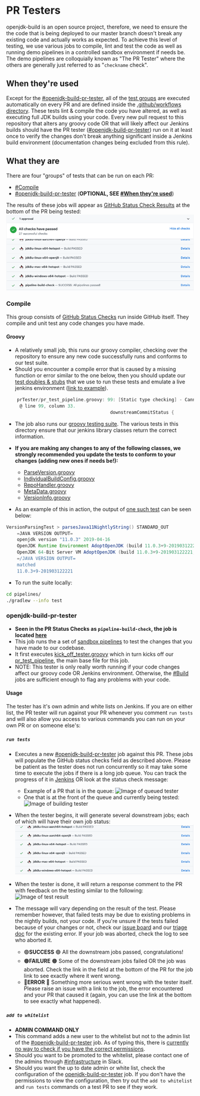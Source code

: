 # PR Testers

openjdk-build is an open source project, therefore, we need to ensure the the code that is being deployed to our master branch doesn't break any existing code and actually works as expected.
To achieve this level of testing, we use various jobs to compile, lint and test the code as well as running demo pipelines in a controlled sandbox environment if needs be.
The demo pipelines are colloquially known as "The PR Tester" where the others are generally just referred to as "`checkname` check".

## When they're used

Except for the [#openjdk-build-pr-tester](#openjdk-build-pr-tester), all of the [test groups](#what-they-are) are executed automatically on every PR and are defined inside the [.github/workflows directory](https://github.com/AdoptOpenJDK/ci-jenkins-pipelines/tree/master/.github/workflows).
These tests lint & compile the code you have altered, as well as executing full JDK builds using your code.
Every new pull request to this repository that alters any groovy code OR that will likely affect our Jenkins builds should have the PR tester ([#openjdk-build-pr-tester](#openjdk-build-pr-tester)) run on it at least once to verify the changes don't break anything significant inside a Jenkins build environment (documentation changes being excluded from this rule).

## What they are

There are four "groups" of tests that can be run on each PR:

- [#Compile](#Compile)
- [#openjdk-build-pr-tester](#openjdk-build-pr-tester) (**OPTIONAL, SEE [#When they're used](#When-they're-used)**)

The results of these jobs will appear as [GitHub Status Check Results](https://docs.github.com/en/github/administering-a-repository/about-required-status-checks) at the bottom of the PR being tested:
![Image of PR Tester Checks](./images/pr_tester_checks.png)

### Compile

This group consists of [GitHub Status Checks](https://docs.github.com/en/free-pro-team@latest/github/collaborating-with-issues-and-pull-requests/about-status-checks) run inside GitHub itself. They compile and unit test any code changes you have made.

#### Groovy

- A relatively small job, this runs our groovy compiler, checking over the repository to ensure any new code successfully runs and conforms to our test suite.
- Should you encounter a compile error that is caused by a missing function or error similar to the one below, then you should update our [test doubles & stubs](https://github.com/AdoptOpenJDK/ci-jenkins-pipelines/tree/master/pipelines/src/main/groovy) that we use to run these tests and emulate a live jenkins environment ([link to example](https://github.com/AdoptOpenJDK/openjdk-build/commit/27064de6cb4818a8a958476784d2d9b5cb92c55d#diff-c6a79675da9c67a69aa3ee6e26748793)).

```groovy
    prTester/pr_test_pipeline.groovy: 99: [Static type checking] - Cannot find matching method PullRequestTestPipeline#downstreamCommitStatus(groovy.lang.Closure). Please check if the declared type is correct and if the method exists.
     @ line 99, column 33.
                                       downstreamCommitStatus {
```

- The job also runs our [groovy testing suite](https://github.com/AdoptOpenJDK/ci-jenkins-pipelines/tree/master/pipelines/src/test/groovy). The various tests in this directory ensure that our jenkins library classes return the correct information.

- **If you are making any changes to any of the following classes, we strongly recommended you update the tests to conform to your changes (adding new ones if needs be!):**

  - [ParseVersion.groovy](https://github.com/AdoptOpenJDK/ci-jenkins-pipelines/blob/master/pipelines/library/src/ParseVersion.groovy)
  - [IndividualBuildConfig.groovy](https://github.com/AdoptOpenJDK/ci-jenkins-pipelines/blob/master/pipelines/library/src/common/IndividualBuildConfig.groovy)
  - [RepoHandler.groovy](https://github.com/AdoptOpenJDK/ci-jenkins-pipelines/blob/master/pipelines/library/src/common/RepoHandler.groovy)
  - [MetaData.groovy](https://github.com/AdoptOpenJDK/ci-jenkins-pipelines/blob/master/pipelines/library/src/common/MetaData.groovy)
  - [VersionInfo.groovy](https://github.com/AdoptOpenJDK/ci-jenkins-pipelines/blob/master/pipelines/library/src/common/VersionInfo.groovy)

- As an example of this in action, the output of [one such test](https://github.com/AdoptOpenJDK/openjdk-build/blob/master/pipelines/src/test/groovy/VersionParsingTest.groovy#L60-L68) can be seen below:

```groovy
VersionParsingTest > parsesJava11NightlyString() STANDARD_OUT
    =JAVA VERSION OUTPUT=
    openjdk version "11.0.3" 2019-04-16
    OpenJDK Runtime Environment AdoptOpenJDK (build 11.0.3+9-201903122221)
    OpenJDK 64-Bit Server VM AdoptOpenJDK (build 11.0.3+9-201903122221, mixed mode)
    =/JAVA VERSION OUTPUT=
    matched
    11.0.3+9-201903122221
```

- To run the suite locally:

```bash
cd pipelines/
./gradlew --info test
```

### openjdk-build-pr-tester

- **Seen in the PR Status Checks as `pipeline-build-check`, the job is located [here](https://ci.adoptopenjdk.net/job/build-scripts-pr-tester/job/openjdk-build-pr-tester/)**
- This job runs the a set of [sandbox pipelines](https://ci.adoptopenjdk.net/job/build-scripts-pr-tester/job/build-test/) to test the changes that you have made to our codebase.
- It first executes [kick_off_tester.groovy](https://github.com/AdoptOpenJDK/openjdk-build/blob/master/pipelines/build/prTester/kick_off_tester.groovy) which in turn kicks off our [pr_test_pipeline](https://github.com/AdoptOpenJDK/openjdk-build/blob/master/pipelines/build/prTester/pr_test_pipeline.groovy), the main base file for this job.
- NOTE: This tester is only really worth running if your code changes affect our groovy code OR Jenkins environment. Otherwise, the [#Build](#Build) jobs are sufficient enough to flag any problems with your code.

#### Usage

The tester has it's own admin and white lists on Jenkins.
If you are on either list, the PR tester will run against your PR whenever you comment `run tests` and will also allow you access to various commands you can run on your own PR or on someone else's:

##### `run tests`

- Executes a new [#openjdk-build-pr-tester](#openjdk-build-pr-tester) job against this PR. These jobs will populate the GitHub status checks field as described above. Please be patient as the tester does not run concurrently so it may take some time to execute the jobs if there is a long job queue. You can track the progress of it in [Jenkins](https://ci.adoptopenjdk.net/job/build-scripts-pr-tester/) OR look at the status check message:

  - Example of a PR that is in the queue:
  ![Image of queued tester](./images/pr_tester_queued.png)
  - One that is at the front of the queue and currently being tested:
  ![Image of building tester](./images/pr_tester_building.png)

- When the tester begins, it will generate several downstream jobs; each of which will have their own job status:
  ![Image of downstream Job](./images/pr_tester_downstream.png)

- When the tester is done, it will return a response comment to the PR with feedback on the testing similar to the following:
![Image of test result](./images/pr_tester_result.png)

- The message will vary depending on the result of the test. Please remember however, that failed tests may be due to existing problems in the nightly builds, not your code. If you're unsure if the tests failed because of your changes or not, check our [issue board](https://github.com/AdoptOpenJDK/ci-jenkins-pipelines/issues) and our [triage doc](https://docs.google.com/document/d/1vcZgHJeR8rW8U8OD23Uob7A1dbLrtkURZUkinUp7f_w/edit?usp=sharing) for the existing error. If your job was aborted, check the log to see who aborted it.

  - 🟢**SUCCESS** 🟢 All the downstream jobs passed, congratulations!
  - 🟠**FAILURE** 🟠 Some of the downstream jobs failed OR the job was aborted. Check the link in the field at the bottom of the PR for the job link to see exactly where it went wrong.
  - 🔴**ERROR** 🔴 Something more serious went wrong with the tester itself. Please raise an issue with a link to the job, the error encountered and your PR that caused it (again, you can use the link at the bottom to see exactly what happened).

##### `add to whitelist`

- **ADMIN COMMAND ONLY**
- This command adds a new user to the whitelist but not to the admin list of the [#openjdk-build-pr-tester](#openjdk-build-pr-tester) job. As of typing this, there is [currently no way to check if you have the correct permissions](https://github.com/AdoptOpenJDK/openjdk-build/issues/2055#issuecomment-688801090).
- Should you want to be promoted to the whitelist, please contact one of the admins through [#infrastructure](https://adoptopenjdk.slack.com/archives/C53GHCXL4) in Slack.
- Should you want the up to date admin or white list, check the configuration of the [openjdk-build-pr-tester](https://ci.adoptopenjdk.net/job/build-scripts-pr-tester/job/openjdk-build-pr-tester/) job. If you don't have the permissions to view the configuration, then try out the `add to whitelist` and `run tests` commands on a test PR to see if they work.
